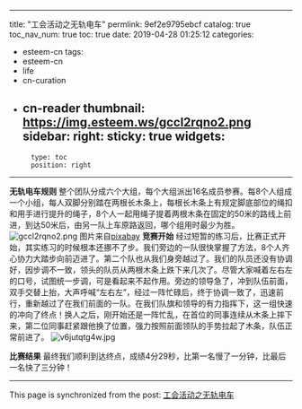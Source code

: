 
---
title: "工会活动之无轨电车"
permlink: 9ef2e9795ebcf
catalog: true
toc_nav_num: true
toc: true
date: 2019-04-28 01:25:12
categories:
- esteem-cn
tags:
- esteem-cn
- life
- cn-curation
- cn-reader
thumbnail: https://img.esteem.ws/gccl2rqno2.png
sidebar:
    right:
        sticky: true
widgets:
    -
        type: toc
        position: right
---


**无轨电车规则**
整个团队分成六个大组，每个大组派出16名成员参赛。每8个人组成一个小组，每人双脚分别踏在两根长木条上，每根长木条上有规定脚底部位的绳扣和用手进行提升的绳子，8个人一起用绳子提着两根木条在固定的50米的路线上前进，到达50米后，由另一队上车原路返回，哪个组用时最少为胜。
![gccl2rqno2.png](https://img.esteem.ws/gccl2rqno2.png)
图片来自[pixabay](https://pixabay.com/zh/photos/%E7%94%B7%E5%AD%A9-%E6%97%A0%E8%BD%A8%E7%94%B5%E8%BD%A6-%E5%BC%82%E5%B8%B8-%E5%B9%BF%E5%91%8A%E8%A1%A3%E6%9C%8D-3626335/)
**竞赛开始**
经过短暂的练习后，比赛正式开始，其实练习的时候根本还挪不了步。我们旁边的一队很快掌握了方法，8个人齐心协力大踏步向前迈进了。第二个队也从我们身旁越过了。我们的队员还没有协调好，因步调不一致，领头的队员从两根木条上跌下来几次了。尽管大家喊着左右左的口号，试图统一步调，可是看起来不起作用。旁边的领导急了，冲到队伍前面，双手交替上抬，大声呼喊“左右左”，经过一阵忙碌后，终于协调一致了，迅速前行，重新越过了在我们前面的一队。在我们队旗和领导的有力指挥下，这一组快速的冲向了终点！换人之后，刚开始还是一阵忙乱，在首位的同事连续从木条上摔下来，第二位同事赶紧跟他换了位置，强力按照前面领队的手势拉起了木条，队伍正常前进了。
![v6jutqtg4w.jpg](https://img.esteem.ws/v6jutqtg4w.jpg)

**比赛结果**
最终我们顺利到达终点，成绩4分29秒，比第一名慢了一分钟，比最后一名快了三分钟！

- - -

This page is synchronized from the post: [工会活动之无轨电车](https://steemit.com/@m18207319997/9ef2e9795ebcf)
